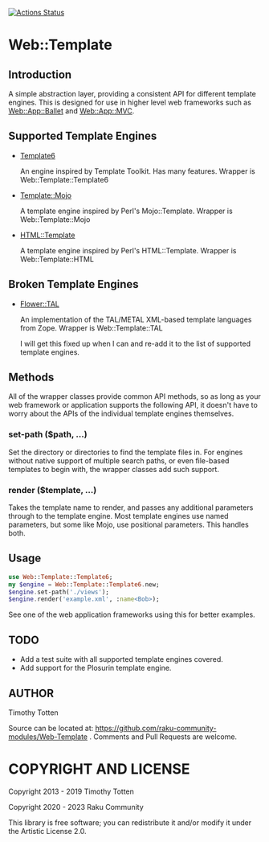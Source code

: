 [![Actions Status](https://github.com/raku-community-modules/Web-Template/workflows/test/badge.svg)](https://github.com/raku-community-modules/Web-Template/actions)

# Web::Template

## Introduction

A simple abstraction layer, providing a consistent API for different
template engines. This is designed for use in higher level web frameworks
such as [Web::App::Ballet](https://github.com/raku-community-modules/Web-App-Ballet/)
and [Web::App::MVC](https://github.com/raku-community-modules/Web-App-MVC/).

## Supported Template Engines

 * [Template6](https://github.com/raku-community-modules/Template6/)

   An engine inspired by Template Toolkit. Has many features.
   Wrapper is Web::Template::Template6

 * [Template::Mojo](https://github.com/raku-community-modules/Template-Mojo/)

   A template engine inspired by Perl's Mojo::Template.
   Wrapper is Web::Template::Mojo

 * [HTML::Template](https://github.com/masak/html-template/)

   A template engine inspired by Perl's HTML::Template.
   Wrapper is Web::Template::HTML

## Broken Template Engines

 * [Flower::TAL](https://github.com/supernovus/flower/)

   An implementation of the TAL/METAL XML-based template languages from Zope.
   Wrapper is Web::Template::TAL

   I will get this fixed up when I can and re-add it to the list of supported
   template engines.

## Methods

All of the wrapper classes provide common API methods, so as long as your
web framework or application supports the following API, it doesn't have to
worry about the APIs of the individual template engines themselves.

### set-path ($path, ...)

Set the directory or directories to find the template files in.
For engines without native support of multiple search paths, or even
file-based templates to begin with, the wrapper classes add such support.

### render ($template, ...)

Takes the template name to render, and passes any additional parameters
through to the template engine. Most template engines use named parameters,
but some like Mojo, use positional parameters. This handles both.

## Usage

```raku
use Web::Template::Template6;
my $engine = Web::Template::Template6.new;
$engine.set-path('./views');
$engine.render('example.xml', :name<Bob>);
```

See one of the web application frameworks using this for better examples.

## TODO

 * Add a test suite with all supported template engines covered.
 * Add support for the Plosurin template engine.

## AUTHOR

Timothy Totten

Source can be located at: https://github.com/raku-community-modules/Web-Template . Comments and Pull Requests are welcome.

COPYRIGHT AND LICENSE
=====================

Copyright 2013 - 2019 Timothy Totten

Copyright 2020 - 2023 Raku Community

This library is free software; you can redistribute it and/or modify it under the Artistic License 2.0.

